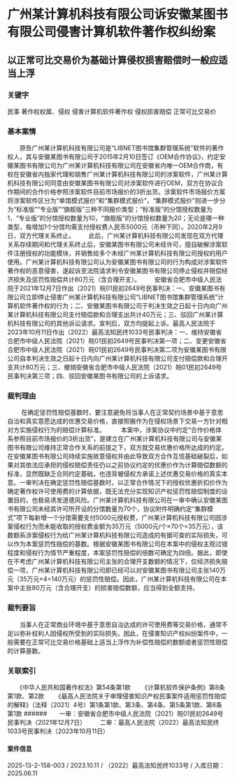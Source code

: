 # 广州某计算机科技有限公司诉安徽某图书有限公司侵害计算机软件著作权纠纷案
## 以正常可比交易价为基础计算侵权损害赔偿时一般应适当上浮
### 关键字
民事 著作权权属、侵权 侵害计算机软件著作权 侵权损害赔偿 正常可比交易价
### 基本案情
　　原告广州某计算机科技有限公司是“LIBNET图书馆集群管理系统”软件的著作权人，其与安徽某图书有限公司于2015年2月10日签订《OEM合作协议》，约定安徽某图书有限公司为广州某计算机科技有限公司在安徽省内唯一OEM合作商，有权在安徽省内独家代理和销售广州某计算机科技有限公司的涉案软件，广州某计算机科技有限公司同意由安徽某图书有限公司对涉案软件进行OEM，双方在协议合作期间的合作价格参照涉案软件目前市场报价的3折出货。涉案软件市场报价方案将涉案软件区分为“单馆模式报价”和“集群模式报价”，“集群模式报价”则进一步分为“标准版”“专业版”“旗舰版”三种不同报价类型；“标准版”的分馆授权数量为1，“专业版”的分馆授权数量为10，“旗舰版”的分馆授权数量为20；无论是哪一种类型，每增加1个分馆均需支付授权费人民币5000元（币种下同）。2020年2月9日，双方代理关系终止。
　　此后，广州某计算机科技有限公司发现在双方代理关系存续期间和代理关系终止后，安徽某图书有限公司未经许可，擅自破解涉案软件注册授权的功能模块，并销售给多个未经广州某计算机科技有限公司授权的用户使用。广州某计算机科技有限公司认为安徽某图书有限公司的行为构成对涉案软件著作权的恶意侵害，遂起诉至法院请求判令安徽某图书有限公司停止侵权并赔偿经济损失及惩罚性赔偿共计80万元（含合理开支）。
　　安徽省合肥市中级人民法院于2021年12月7日作出（2021）皖01民初2649号民事判决：一、安徽某图书有限公司立即停止侵害广州某计算机科技有限公司“LIBNET图书馆集群管理系统”计算机软件著作权的行为；二、安徽某图书有限公司于判决生效之日起十日内向广州某计算机科技有限公司支付赔偿款和合理支出共计40万元；三、驳回广州某计算机科技有限公司的其他诉讼请求。宣判后，双方均提起上诉。最高人民法院于2023年10月11日作出（2022）最高法知民终1033号民事判决：一、维持安徽省合肥市中级人民法院（2021）皖01民初2649号民事判决第一项；二、变更安徽省合肥市中级人民法院（2021）皖01民初2649号民事判决第二项为安徽某图书有限公司自本判决生效之日起十日内向广州某计算机科技有限公司支付赔偿款和合理开支共计80万元；三、撤销安徽省合肥市中级人民法院（2021）皖01民初2649号民事判决第三项；四、驳回安徽某图书有限公司的上诉请求。
### 裁判理由
　　    在确定惩罚性赔偿基数时，要注意避免将当事人在正常契约场景中基于意思自治和真实意愿达成的优惠交易价格，直接照搬作为在侵权场景下交易一方针对相对方实施侵权行为的赔偿计算标准。
　　       本案中，涉案协议中约定“合作价格体系参照目前市场报价的3折出货”，是建立在广州某计算机科技有限公司与安徽某图书有限公司维持正常合作关系的前提之下，双方就交易优惠价格所达成的约定。在安徽某图书有限公司持续实施故意侵权并由此导致双方合作互信基础破裂后，如果对其依法应承担的侵权赔偿责任仍以之前协议约定的优惠价作为计算赔偿数额的标准，显然既缺乏合同约定基础，也违背被侵权方承诺上述优惠交易价格的真实本意。一审判决在确定惩罚性赔偿基数时，以正常合作情况下的授权优惠折扣价作为确定著作权许可使用费的计算依据，既无法充分实现知识产权惩罚性赔偿制度的设置目的，也极易诱发道德风险。广州某计算机科技有限公司在一审中确认安徽某图书有限公司未经其许可所开设的分馆数量为70个，协议附件明确约定“集群模式”项下每新增一个分馆需要支付5000元授权费，广州某计算机科技有限公司因涉案侵权行为而未能收取的授权费金额为35万元（5000元/个×70个=35万元），该数额系涉案侵权行为给广州某计算机科技有限公司造成的有据可查的实际损失，可以作为本案惩罚性赔偿的基数。根据安徽某图书有限公司在本案中的侵权主观过错程度和侵权行为情节严重程度，本案惩罚性赔偿的倍数可确定为四倍。据此，即使在不考虑广州某计算机科技有限公司主张的合理开支数额的情况下，仅经济损失赔偿一项，广州某计算机科技有限公司即已经可以对安徽某图书有限公司主张140万元（35万元×4=140万元）的惩罚性赔偿。因此，广州某计算机科技有限公司在本案中主张80万元（含合理开支）的损害赔偿数额，应当得到全额支持。
### 裁判要旨
　　当事人在正常商业环境中基于意思自治达成的许可使用费等交易价格，通常不足以弥补权利人因侵权所受到的实际损失。因此，在侵害知识产权纠纷案件中，一般需要在正常可比交易价格基础上适当上浮作为补偿性赔偿的数额或者惩罚性赔偿的计算基数。
　　
### 关联索引
　　《中华人民共和国著作权法》第54条第1款
　　《计算机软件保护条例》第8条第1款、第2款
　　《最高人民法院关于审理侵害知识产权民事案件适用惩罚性赔偿的解释》（法释〔2021〕4号）第1条第1款、第3条、第4条、第5条第1款、第6条第1款
######　　一审：安徽省合肥市中级人民法院（2021）皖01民初2649号民事判决（2021年12月7日）
　　二审：最高人民法院（2022）最高法知民终1033号民事判决（2023年10月11日）
　　
#### 案件信息
2025-13-2-158-003 / 2023.10.11 / （2022）最高法知民终1033号 / 入库日期：2025.06.11
